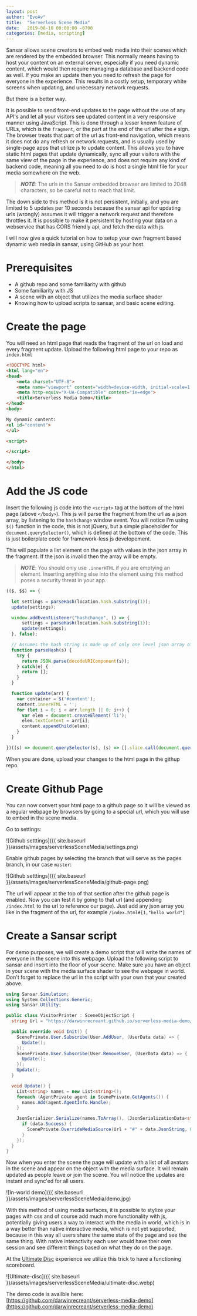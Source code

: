 ```yaml
---
layout: post
author: "EvoAv"
title:  "Serverless Scene Media"
date:   2019-08-10 00:00:00 -0700
categories: [media, scripting]
---
```

Sansar allows scene creators to embed web media into their scenes which are rendered by the embedded browser. This normally means having to host your content on an external server, especially if you need dynamic content, which would then require managing a database and backend code as well. If you make an update then you need to refresh the page for everyone in the experience. This results in a costly setup, temporary white screens when updating, and unecessary network requests.

But there is a better way.

It is possible to send front-end updates to the page without the use of any API's and let all your visitors see updated content in a very responsive manner using JavaScript. This is done through a lesser known feature of URLs, which is the `fragment`, or the part at the end of the url after the `#` sign. The browser treats that part of the url as front-end navigation, which means it does not do any refresh or network requests, and is usually used by single-page apps that utilize js to update content. This allows you to have static html pages that update dynamically, sync all your visitors with the same view of the page in the experience, and does not require any kind of backend code, meaning all you need to do is host a single html file for your media somewhere on the web.

> **_NOTE_**: The urls in the Sansar embedded browser are limited to 2048 characters, so be careful not to reach that limit.

The down side to this method is it is not persistent, initially, and you are limited to 5 updates per 10 seconds because the sansar api for updating urls (wrongly) assumes it will trigger a network request and therefore throttles it. It is possible to make it persistent by hosting your data on a webservice that has CORS friendly api, and fetch the data with js.

I will now give a quick tutorial on how to setup your own fragment based dynamic web media in sansar, using GitHub as your host.

# Prerequisites

- A github repo and some familiarity with github
- Some familiarity with JS
- A scene with an object that utilizes the media surface shader
- Knowing how to upload scripts to sansar, and basic scene editing.

# Create the page

You will need an html page that reads the fragment of the url on load and every fragment update. Upload the following html page to your repo as `index.html`

```html
<!DOCTYPE html>
<html lang="en">
<head>
    <meta charset="UTF-8">
    <meta name="viewport" content="width=device-width, initial-scale=1.0">
    <meta http-equiv="X-UA-Compatible" content="ie=edge">
    <title>Serverless Media Demo</title>
</head>
<body>

My dynamic content:
<ul id="content">
</ul>

<script>

</script>

</body>
</html>
```

# Add the JS code

Insert the following js code into the `<script>` tag at the bottom of the html page (above `</body>`). This js will parse the fragment from the url as a json array, by listening to the `hashchange` window event. You will notice I'm using `$()` function in the code, this is not jQuery, but a simple placeholder for `document.querySelector()`, which is defined at the bottom of the code. This is just boilerplate code for framework-less js developement.

This will populate a list element on the page with values in the json array in the fragment. If the json is invalid then the array will be empty.

> **_NOTE_**: You should only use `.innerHTML` if you are emptying an element. Inserting anything else into the element using this method poses a security threat in your app.

```js
(($, $$) => {

  let settings = parseHash(location.hash.substring(1));
  update(settings);

  window.addEventListener("hashchange", () => {
      settings = parseHash(location.hash.substring(1));
      update(settings);
  }, false);

  // Assumes the hash string is made up of only one level json array of strings or numbers
  function parseHash(s) {
    try {
      return JSON.parse(decodeURIComponent(s));
    } catch(e) {
      return [];
    }
  }

  function update(arr) {
    var container = $('#content');
    content.innerHTML = '';
    for (let i = 0; i < arr.length || 0; i++) {
      var elem = document.createElement('li');
      elem.textContent = arr[i];
      content.appendChild(elem);
    }
  }

})((s) => document.querySelector(s), (s) => [].slice.call(document.querySelectorAll(s)));
```

When you are done, upload your changes to the html page in the githup repo.

# Create Github Page

You can now convert your html page to a github page so it will be viewed as a regular webpage by browsers by going to a special url, which you will use to embed in the scene media.

Go to settings:

![Github setttings]({{ site.baseurl }}/assets/images/serverlessSceneMedia/settings.png)

Enable github pages by selecting the branch that will serve as the pages branch, in our case `master`:

![Github setttings]({{ site.baseurl }}/assets/images/serverlessSceneMedia/github-page.png)

The url will appear at the top of that section after the github page is enabled. Now you can test it by going to that url (and appending `/index.html` to the url to reference our page). Just add any json array you like in the fragment of the url, for example `/index.html#[1,"hello world"]`

# Create a Sansar script

For demo purposes, we will create a demo script that will write the names of everyone in the scene into this webpage. Upload the following script to sansar and insert into the floor of your scene. Make sure you have an object in your scene with the media surface shader to see the webpage in world. Don't forget to replace the url in the script with your own that your created above.

```csharp
using Sansar.Simulation;
using System.Collections.Generic;
using Sansar.Utility;

public class VisitorPrinter : SceneObjectScript {
  string Url = "https://darwinrecreant.github.io/serverless-media-demo/index.html";

  public override void Init() {
    ScenePrivate.User.Subscribe(User.AddUser, (UserData data) => {
      Update();
    });
    ScenePrivate.User.Subscribe(User.RemoveUser, (UserData data) => {
      Update();
    });
    Update();
  }

  void Update() {
    List<string> names = new List<string>();
    foreach (AgentPrivate agent in ScenePrivate.GetAgents()) {
      names.Add(agent.AgentInfo.Handle);
    }

    JsonSerializer.Serialize(names.ToArray(), (JsonSerializationData<string[]> data) => {
      if (data.Success) {
        ScenePrivate.OverrideMediaSource(Url + "#" + data.JsonString, 800, 500);
      }
    });
  }
}
```

Now when you enter the scene the page will update with a list of all avatars in the scene and appear on the object with the media surface. It will remain updated as people leave or join the scene. You will notice the updates are instant and sync'ed for all users.

![In-world demo]({{ site.baseurl }}/assets/images/serverlessSceneMedia/demo.jpg)

With this method of using media surfaces, it is possible to stylize your pages with css and of course add much more functionality with js, potentially giving users a way to interact with the media in world, which is in a way better than native interactive media, which is not yet supported, because in this way all users share the same state of the page and see the same thing. With native interactivity each user would have their own session and see different things based on what they do on the page.

At the [Ultimate Disc](https://atlas.sansar.com/experiences/c3rb3rus/test) experience we utilize this trick to have a functioning scoreboard.

![Ultimate-disc]({{ site.baseurl }}/assets/images/serverlessSceneMedia/ultimate-disc.webp)

The demo code is availble here:
[https://github.com/darwinrecreant/serverless-media-demo](https://github.com/darwinrecreant/serverless-media-demo)
